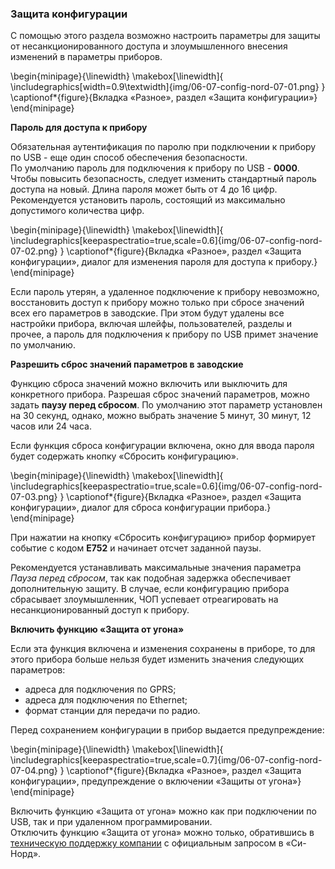 ### Защита конфигурации

С помощью этого раздела возможно настроить параметры для защиты от несанкционированного доступа и злоумышленного внесения изменений в параметры приборов.

\begin{minipage}{\linewidth}
	\makebox[\linewidth]{
 		\includegraphics[width=0.9\textwidth]{img/06-07-config-nord-07-01.png}
 	}
	\captionof*{figure}{Вкладка «Разное», раздел «Защита конфигурации»}
\end{minipage}

**Пароль для доступа к прибору**

Обязательная аутентификация по паролю при подключении к прибору по USB - еще один способ обеспечения безопасности.   
По умолчанию пароль для подключения к прибору по USB - **0000**. Чтобы повысить безопасность, следует изменить стандартный пароль доступа на новый. Длина пароля может быть от 4 до 16 цифр. Рекомендуется установить пароль, состоящий из максимально допустимого количества цифр.   

\begin{minipage}{\linewidth}
	\makebox[\linewidth]{
 		\includegraphics[keepaspectratio=true,scale=0.6]{img/06-07-config-nord-07-02.png}
 	}
	\captionof*{figure}{Вкладка «Разное», раздел «Защита конфигурации», диалог для изменения пароля для доступа к прибору.}
\end{minipage}

Если пароль утерян, а удаленное подключение к прибору невозможно, восстановить доступ к прибору можно только при сбросе значений всех его параметров в заводские. При этом будут удалены все настройки прибора, включая шлейфы, пользователей, разделы и прочее, а пароль для подключения к прибору по USB примет значение по умолчанию.

**Разрешить сброс значений параметров в заводские**  

Функцию сброса значений можно включить или выключить для конкретного прибора. Разрешая сброс значений параметров, можно задать **паузу перед сбросом**. По умолчанию этот параметр установлен на 30 секунд, однако, можно выбрать значение 5 минут, 30 минут, 12 часов или 24 часа.

Если функция сброса конфигурации включена, окно для ввода пароля будет содержать кнопку «Сбросить конфигурацию».

\begin{minipage}{\linewidth}
	\makebox[\linewidth]{
 		\includegraphics[keepaspectratio=true,scale=0.6]{img/06-07-config-nord-07-03.png}
 	}
	\captionof*{figure}{Вкладка «Разное», раздел «Защита конфигурации», диалог для сброса конфигурации прибора.}
\end{minipage}

При нажатии на кнопку «Сбросить конфигурацию» прибор формирует событие с кодом **E752** и начинает отсчет заданной паузы.

Рекомендуется устанавливать максимальные значения параметра *Пауза перед сбросом*, так как подобная задержка обеспечивает дополнительную защиту. В случае, если конфигурацию прибора сбрасывает злоумышленник, ЧОП успевает отреагировать на несанкционированный доступ к прибору.

**Включить функцию «Защита от угона»**

Если эта функция включена и изменения сохранены в приборе, то для этого прибора больше нельзя будет изменить значения следующих параметров:

* адреса для подключения по GPRS;
* адреса для подключения по Ethernet;
* формат станции для передачи по радио.   

Перед сохранением конфигурации в прибор выдается предупреждение:

\begin{minipage}{\linewidth}
	\makebox[\linewidth]{
 		\includegraphics[keepaspectratio=true,scale=0.7]{img/06-07-config-nord-07-04.png}
 	}
	\captionof*{figure}{Вкладка «Разное», раздел «Защита конфигурации», предупреждение о включении «Защиты от угона»}
\end{minipage}


Включить функцию «Защита от угона» можно как при подключении по USB, так и при удаленном программировании.   
Отключить функцию «Защита от угона» можно только, обратившись в [техническую поддержку компании](mailto:support@cnord.ru) с официальным запросом в «Си-Норд».   
